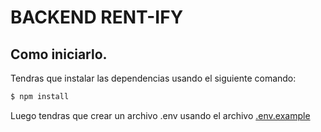 # BACKEND RENT-IFY

## Como iniciarlo.

Tendras que instalar las dependencias usando el siguiente comando:

```bash
$ npm install
```
Luego tendras que crear un archivo .env usando el archivo [.env.example](.env.example)
